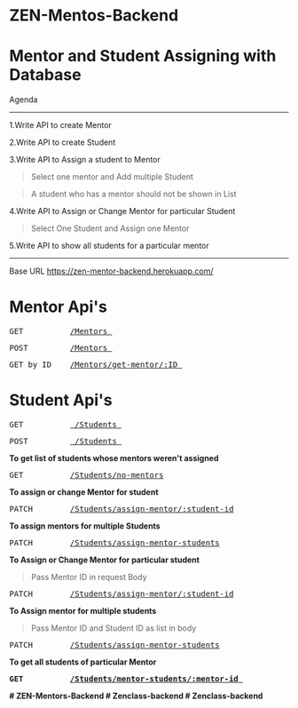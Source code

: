 # ZEN-Mentos-Backend

# Mentor and Student Assigning with Database



Agenda

----------------------------------------------------------------------------------------------

1.Write API to create Mentor

2.Write API to create Student

3.Write API to Assign a student to Mentor
   > Select one mentor and Add multiple Student
   
   > A student who has a mentor should not be shown in List

4.Write API to Assign or Change Mentor for particular Student
   > Select One Student and Assign one Mentor
   
5.Write API to show all students for a particular mentor

--------------------------------------------------------------------------------------------------

Base URL https://zen-mentor-backend.herokuapp.com/
# Mentor Api's

<pre>GET          <a href="https://zen-mentor-backend.herokuapp.com/Mentors">/Mentors </a></pre>

<pre>POST         <a href="https://zen-mentor-backend.herokuapp.com/Mentors">/Mentors </a></pre>

<pre>GET by ID    <a href="https://zen-mentor-backend.herokuapp.com/Mentors/get-mentor/60e7f4acd5ff5342a06652dd">/Mentors/get-mentor/:ID </a></pre>

# Student Api's

<pre>GET          <a href="https://zen-mentor-backend.herokuapp.com/Students"> /Students </a></pre>

<pre>POST         <a href="https://zen-mentor-backend.herokuapp.com/Students"> /Students </a></pre>

<b>To get list of students whose mentors weren't assigned </b>

<pre>GET          <a href="https://zen-mentor-backend.herokuapp.com/Students/no-mentors">/Students/no-mentors</a></pre>

<b>To assign or change Mentor for student</b>

<pre>PATCH        <a href="https://zen-mentor-backend.herokuapp.com/Students/assign-mentor/60e5dc9da2d09d6d581b7058">/Students/assign-mentor/:student-id</a></pre>

<b> To assign mentors for multiple Students </b>

<pre>PATCH        <a href="https://zen-mentor-backend.herokuapp.com/Students/assign-mentor-students">/Students/assign-mentor-students</a></pre>

<b> To Assign or Change Mentor for particular student </b>
  > Pass Mentor ID in request Body

<pre>PATCH        <a href="https://zen-mentor-backend.herokuapp.com/Students/assign-mentor/60e5dc9da2d09d6d581b7058">/Students/assign-mentor/:student-id</a> </pre>

<b> To Assign mentor for multiple students </b>
  > Pass Mentor ID and Student ID as list in body
 
<pre>PATCH        <a href="https://zen-mentor-backend.herokuapp.com/Students/assign-mentor-students">/Students/assign-mentor-students</a> </pre>

<b> To get all students of particular Mentor

<pre>GET          <a href="https://zen-mentor-backend.herokuapp.com/Students/mentor-students/60e7f4acd5ff5342a06652dd">/Students/mentor-students/:mentor-id </a></pre>
 






#   Z E N - M e n t o r s - B a c k e n d 
 
 #   Z e n c l a s s - b a c k e n d 
 
 #   Z e n c l a s s - b a c k e n d 
 
 
